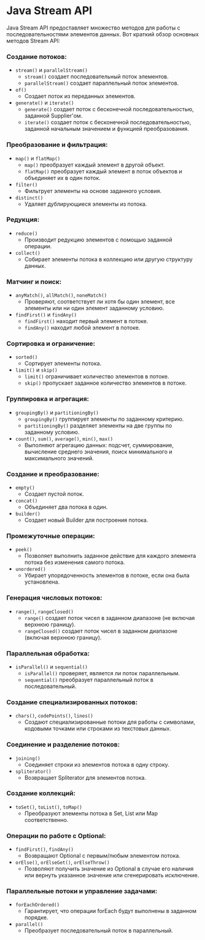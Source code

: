 # Java Stream API

Java Stream API предоставляет множество методов для работы с последовательностями элементов данных. Вот краткий обзор основных методов Stream API:

### Создание потоков:

- `stream()` и `parallelStream()`
    - `stream()` создает последовательный поток элементов.
    - `parallelStream()` создает параллельный поток элементов.
- `of()`
    - Создает поток из переданных элементов.
- `generate()` и `iterate()`
    - `generate()` создает поток с бесконечной последовательностью, заданной Supplier'ом.
    - `iterate()` создает поток с бесконечной последовательностью, заданной начальным значением и функцией преобразования.

### Преобразование и фильтрация:

- `map()` и `flatMap()`
    - `map()` преобразует каждый элемент в другой объект.
    - `flatMap()` преобразует каждый элемент в поток объектов и объединяет их в один поток.
- `filter()`
    - Фильтрует элементы на основе заданного условия.
- `distinct()`
    - Удаляет дублирующиеся элементы из потока.

### Редукция:

- `reduce()`
    - Производит редукцию элементов с помощью заданной операции.
- `collect()`
    - Собирает элементы потока в коллекцию или другую структуру данных.

### Матчинг и поиск:

- `anyMatch()`, `allMatch()`, `noneMatch()`
    - Проверяют, соответствует ли хотя бы один элемент, все элементы или ни один элемент заданному условию.
- `findFirst()` и `findAny()`
    - `findFirst()` находит первый элемент в потоке.
    - `findAny()` находит любой элемент в потоке.

### Сортировка и ограничение:

- `sorted()`
    - Сортирует элементы потока.
- `limit()` и `skip()`
    - `limit()` ограничивает количество элементов в потоке.
    - `skip()` пропускает заданное количество элементов в потоке.

### Группировка и агрегация:

- `groupingBy()` и `partitioningBy()`
    - `groupingBy()` группирует элементы по заданному критерию.
    - `partitioningBy()` разделяет элементы на две группы по заданному условию.
- `count()`, `sum()`, `average()`, `min()`, `max()`
    - Выполняют агрегацию данных: подсчет, суммирование, вычисление среднего значения, поиск минимального и максимального значений.

### Создание и преобразование:

- `empty()`
    - Создает пустой поток.
- `concat()`
    - Объединяет два потока в один.
- `builder()`
    - Создает новый Builder для построения потока.

### Промежуточные операции:

- `peek()`
    - Позволяет выполнить заданное действие для каждого элемента потока без изменения самого потока.
- `unordered()`
    - Убирает упорядоченность элементов в потоке, если она была установлена.

### Генерация числовых потоков:

- `range()`, `rangeClosed()`
    - `range()` создает поток чисел в заданном диапазоне (не включая верхнюю границу).
    - `rangeClosed()` создает поток чисел в заданном диапазоне (включая верхнюю границу).

### Параллельная обработка:

- `isParallel()` и `sequential()`
    - `isParallel()` проверяет, является ли поток параллельным.
    - `sequential()` преобразует параллельный поток в последовательный.

### Создание специализированных потоков:

- `chars()`, `codePoints()`, `lines()`
    - Создают специализированные потоки для работы с символами, кодовыми точками или строками из текстовых данных.

### Соединение и разделение потоков:

- `joining()`
    - Соединяет строки из элементов потока в одну строку.
- `spliterator()`
    - Возвращает Spliterator для элементов потока.

### Создание коллекций:

- `toSet()`, `toList()`, `toMap()`
    - Преобразуют элементы потока в Set, List или Map соответственно.

### Операции по работе с Optional:

- `findFirst()`, `findAny()`
    - Возвращают Optional с первым/любым элементом потока.
- `orElse()`, `orElseGet()`, `orElseThrow()`
    - Позволяют получить значение из Optional в случае его наличия или вернуть указанное значение или сгенерировать исключение.

### Параллельные потоки и управление задачами:

- `forEachOrdered()`
    - Гарантирует, что операции forEach будут выполнены в заданном порядке.
- `parallel()`
    - Преобразует последовательный поток в параллельный.